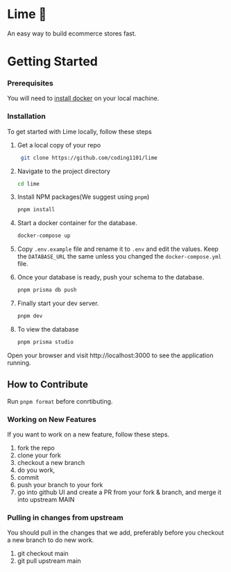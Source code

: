 # Lime 🍋

An easy way to build ecommerce stores fast.

# Getting Started

### Prerequisites

You will need to [install docker](https://www.docker.com/) on your local machine.

### Installation

To get started with Lime locally, follow these steps

1. Get a local copy of your repo
   ```sh
    git clone https://github.com/coding1101/lime
   ```
2. Navigate to the project directory

   ```sh
   cd lime
   ```

3. Install NPM packages(We suggest using `pnpm`)
   ```sh
   pnpm install
   ```
4. Start a docker container for the database.
   ```sh
   docker-compose up
   ```
5. Copy `.env.example` file and rename it to `.env` and edit the values. Keep the `DATABASE_URL` the same unless you changed the `docker-compose.yml` file.

6. Once your database is ready, push your schema to the database.
   ```sh
   pnpm prisma db push
   ```
7. Finally start your dev server.
   ```sh
   pnpm dev
   ```
8. To view the database
   ```sh
   pnpm prisma studio
   ```

Open your browser and visit http://localhost:3000 to see the application running.

## How to Contribute

Run ```pnpm format``` before conrtibuting.

### Working on New Features

If you want to work on a new feature, follow these steps.

1. fork the repo
2. clone your fork
3. checkout a new branch
4. do you work,
5. commit
6. push your branch to your fork
7. go into github UI and create a PR from your fork & branch, and merge it into upstream MAIN

### Pulling in changes from upstream

You should pull in the changes that we add, preferably before you checkout a new branch to do new work.

1. git checkout main
2. git pull upstream main
